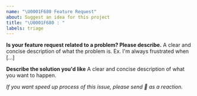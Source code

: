 ```yaml
---
name: "\U0001F680 Feature Request"
about: Suggest an idea for this project
title: "\U0001F680 : "
labels: triage
---
```


**Is your feature request related to a problem? Please describe.**
A clear and concise description of what the problem is. Ex. I'm always frustrated when [...]

**Describe the solution you'd like**
A clear and concise description of what you want to happen.

_If you want speed up process of this issue, please send 🚀 as a reaction._
